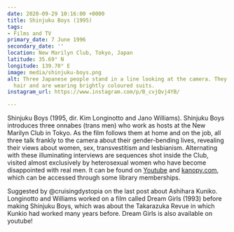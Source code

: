 ```yaml
---
date: 2020-09-29 10:16:00 +0000
title: Shinjuku Boys (1995)
tags:
- Films and TV
primary_date: 7 June 1996
secondary_date: ''
location: New Marilyn Club, Tokyo, Japan
latitude: 35.69° N
longitude: 139.70° E
image: media/shinjuku-boys.png
alt: Three Japanese people stand in a line looking at the camera. They have short
  hair and are wearing brightly coloured suits.
instagram_url: https://www.instagram.com/p/B_cvjQvj4YB/

---
```

Shinjuku Boys (1995, dir. Kim Longinotto and Jano Williams). Shinjuku Boys introduces three onnabes (trans men) who work as hosts at the New Marilyn Club in Tokyo. As the film follows them at home and on the job, all three talk frankly to the camera about their gender-bending lives, revealing their views about women, sex, transvestitism and lesbianism. Alternating with these illuminating interviews are sequences shot inside the Club, visited almost exclusively by heterosexual women who have become disappointed with real men. It can be found on [Youtube](https://www.youtube.com/watch?v=KzGDvtWByrU&ab_channel=ANTROPOLOGIAVISUALUFF) and [kanopy.com](http://kanopy.com), which can be accessed through some library memberships.

Suggested by @cruisingdystopia on the last post about Ashihara Kuniko. Longinotto and Williams worked on a film called Dream Girls (1993) before making Shinjuku Boys, which was about the Takarazuka Revue in which Kunkio had worked many years before. Dream Girls is also available on youtube!